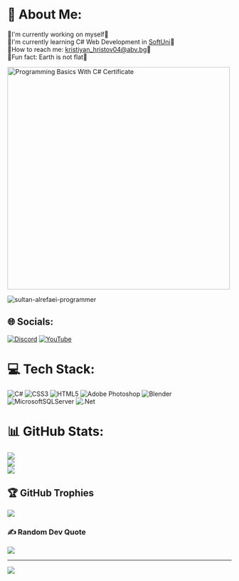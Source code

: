 # 💫 About Me:
🔹I'm currently working on myself🔹<br>🔹I'm currently learning C# Web Development in [SoftUni](https://softuni.bg/)🔹<br>🔹How to reach me: kristiyan_hristov04@abv.bg🔹<br>🔹Fun fact: Earth is not flat🔹

<img src="https://softuni.bg/certificates/certificates/converttoimage/121332?code=e33cdfe6" alt="Programming Basics With C# Certificate" width="500" height="500">

![sultan-alrefaei-programmer](https://user-images.githubusercontent.com/92588334/175947310-d3457489-4deb-4437-80a5-9cc1cee198d2.gif)

## 🌐 Socials:
[![Discord](https://img.shields.io/badge/Discord-%237289DA.svg?logo=discord&logoColor=white)](https://discord.com/invite/dilarcheto1993k#3591) [![YouTube](https://img.shields.io/badge/YouTube-%23FF0000.svg?logo=YouTube&logoColor=white)](https://www.youtube.com/channel/UCN9oJOkyKOxw3MRs7LkkNhQ) 

# 💻 Tech Stack:
![C#](https://img.shields.io/badge/c%23-%23239120.svg?style=for-the-badge&logo=c-sharp&logoColor=white) ![CSS3](https://img.shields.io/badge/css3-%231572B6.svg?style=for-the-badge&logo=css3&logoColor=white) ![HTML5](https://img.shields.io/badge/html5-%23E34F26.svg?style=for-the-badge&logo=html5&logoColor=white) ![Adobe Photoshop](https://img.shields.io/badge/adobephotoshop-%2331A8FF.svg?style=for-the-badge&logo=adobephotoshop&logoColor=white) ![Blender](https://img.shields.io/badge/blender-%23F5792A.svg?style=for-the-badge&logo=blender&logoColor=white) ![MicrosoftSQLServer](https://img.shields.io/badge/Microsoft%20SQL%20Server-CC2927?style=for-the-badge&logo=microsoft%20sql%20server&logoColor=white) ![.Net](https://img.shields.io/badge/.NET-5C2D91?style=for-the-badge&logo=.net&logoColor=white)
# 📊 GitHub Stats:
![](https://github-readme-stats.vercel.app/api?username=KristiyanHristov04&theme=blueberry&hide_border=false&include_all_commits=false&count_private=false)<br/>
![](https://github-readme-streak-stats.herokuapp.com/?user=KristiyanHristov04&theme=blueberry&hide_border=false)<br/>
![](https://github-readme-stats.vercel.app/api/top-langs/?username=KristiyanHristov04&theme=blueberry&hide_border=false&include_all_commits=false&count_private=false&layout=compact)

## 🏆 GitHub Trophies
![](https://github-profile-trophy.vercel.app/?username=KristiyanHristov04&theme=radical&no-frame=false&no-bg=true&margin-w=4)

### ✍️ Random Dev Quote
![](https://quotes-github-readme.vercel.app/api?type=horizontal&theme=radical)

---
[![](https://visitcount.itsvg.in/api?id=KristiyanHristov04&icon=0&color=0)](https://visitcount.itsvg.in)
